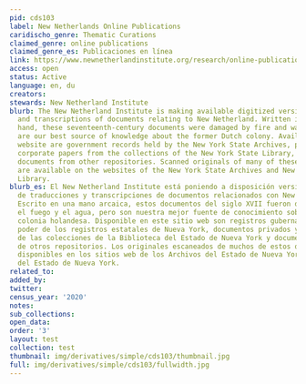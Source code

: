 ```yaml
---
pid: cds103
label: New Netherlands Online Publications
caridischo_genre: Thematic Curations
claimed_genre: online publications
claimed_genre_es: Publicaciones en línea
link: https://www.newnetherlandinstitute.org/research/online-publications/
access: open
status: Active
language: en, du
creators:
stewards: New Netherland Institute
blurb: The New Netherland Institute is making available digitized versions of translations
  and transcriptions of documents relating to New Netherland. Written in an archaic
  hand, these seventeenth-century documents were damaged by fire and water, but they
  are our best source of knowledge about the former Dutch colony. Available on this
  website are government records held by the New York State Archives, private and
  corporate papers from the collections of the New York State Library, and selected
  documents from other repositories. Scanned originals of many of these documents
  are available on the websites of the New York State Archives and New York State
  Library.
blurb_es: El New Netherland Institute está poniendo a disposición versiones digitalizadas
  de traducciones y transcripciones de documentos relacionados con New Basterland.
  Escrito en una mano arcaica, estos documentos del siglo XVII fueron dañados por
  el fuego y el agua, pero son nuestra mejor fuente de conocimiento sobre la antigua
  colonia holandesa. Disponible en este sitio web son registros gubernamentales en
  poder de los registros estatales de Nueva York, documentos privados y corporativos
  de las colecciones de la Biblioteca del Estado de Nueva York y documentos seleccionados
  de otros repositorios. Los originales escaneados de muchos de estos documentos están
  disponibles en los sitios web de los Archivos del Estado de Nueva York y la Biblioteca
  del Estado de Nueva York.
related_to:
added_by:
twitter:
census_year: '2020'
notes:
sub_collections:
open_data:
order: '3'
layout: test
collection: test
thumbnail: img/derivatives/simple/cds103/thumbnail.jpg
full: img/derivatives/simple/cds103/fullwidth.jpg
---
```

